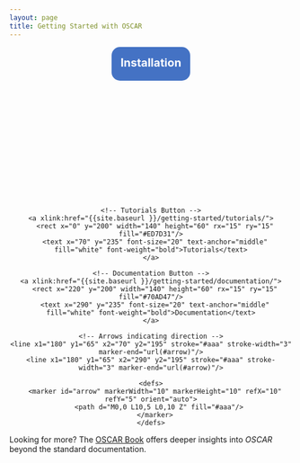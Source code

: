 ```yaml
---
layout: page
title: Getting Started with OSCAR
---
```


<div style="text-align: center;">
  <svg class="responsive-svg" viewBox="0 0 360 270" preserveAspectRatio="xMidYMid meet">
    <!-- Installation Box -->
    <a xlink:href="{{site.baseurl }}/getting-started/install/">
      <rect x="110" y="0" width="140" height="60" rx="15" ry="15" fill="#4472C4"/>
      <text x="180" y="35" font-size="20" text-anchor="middle" fill="white" font-weight="bold">Installation</text>
    </a>

    <!-- Tutorials Button -->
    <a xlink:href="{{site.baseurl }}/getting-started/tutorials/">
      <rect x="0" y="200" width="140" height="60" rx="15" ry="15" fill="#ED7D31"/>
      <text x="70" y="235" font-size="20" text-anchor="middle" fill="white" font-weight="bold">Tutorials</text>
    </a>

    <!-- Documentation Button -->
    <a xlink:href="{{site.baseurl }}/getting-started/documentation/">
      <rect x="220" y="200" width="140" height="60" rx="15" ry="15" fill="#70AD47"/>
      <text x="290" y="235" font-size="20" text-anchor="middle" fill="white" font-weight="bold">Documentation</text>
    </a>

    <!-- Arrows indicating direction -->
    <line x1="180" y1="65" x2="70" y2="195" stroke="#aaa" stroke-width="3" marker-end="url(#arrow)"/>
    <line x1="180" y1="65" x2="290" y2="195" stroke="#aaa" stroke-width="3" marker-end="url(#arrow)"/>
    
    <defs>
      <marker id="arrow" markerWidth="10" markerHeight="10" refX="10" refY="5" orient="auto">
        <path d="M0,0 L10,5 L0,10 Z" fill="#aaa"/>
      </marker>
    </defs>
  </svg>
</div>

<style>
  .responsive-svg {
    width: 100%;
    max-width: 360px;
    height: auto;
  }
</style>

Looking for more? The [OSCAR Book](https://www.oscar-book.org/) offers deeper insights into *OSCAR* beyond the standard documentation.
